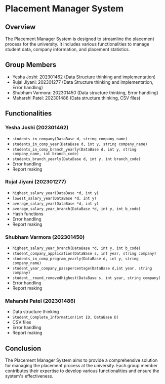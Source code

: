 # Placement Manager System

## Overview
The Placement Manager System is designed to streamline the placement process for the university. It includes various functionalities to manage student data, company information, and placement statistics.

## Group Members
- Yesha Joshi: 202301462 (Data Structure thinking and implementation)
- Rujal Jiyani: 202301277 (Data Structure thinking and implementation, Error handling)
- Shubham Varmora: 202301450 (Data structure thinking, Error handling)
- Maharshi Patel: 202301486 (Data structure thinking, CSV files)

## Functionalities

### Yesha Joshi (202301462)
- `students_in_company(DataBase d, string company_name)`
- `students_in_comp_year(DataBase d, int y, string company_name)`
- `students_in_comp_branch_yearly(DataBase d, int y, string company_name, int branch_code)`
- `students_branch_yearly(DataBase d, int y, int branch_code)`
- Error handling
- Report making

### Rujal Jiyani (202301277)
- `highest_salary_year(DataBase *d, int y)`
- `lowest_salary_year(DataBase *d, int y)`
- `average_salary_year(DataBase *d, int y)`
- `average_salary_year_branch(DataBase *d, int y, int b_code)`
- Hash functions
- Error handling
- Report making

### Shubham Varmora (202301450)
- `highest_salary_year_branch(DataBase *d, int y, int b_code)`
- `student_company_application(DataBase s, int year, string company)`
- `students_in_comp_program_yearly(DataBase d, int y, string company_name)`
- `student_year_company_passpercentage(DataBase d,int year, string company)`
- `student__round_removedhighest(DataBase s, int year, string company)`
- Error handling
- Report making

### Maharshi Patel (202301486)
- Data structure thinking
- `Student_Complete_Information(int ID, DataBase D)`
- CSV files
- Error handling
- Report making

## Conclusion
The Placement Manager System aims to provide a comprehensive solution for managing the placement process at the university. Each group member contributes their expertise to develop various functionalities and ensure the system's effectiveness.
